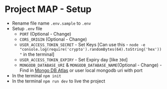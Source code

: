 # Project MAP - Setup

- Rename file name `.env.sample` to `.env`
- Setup `.env` file
  - `PORT` (Optional - Change)
  - `CORS_ORIGIN` (Optional - Change)
  - `USER_ACCESS_TOKEN_SECRET` - Set Keys [Can use this - `node -e "console.log(require('crypto').randomBytes(64).toString('hex'))"` in the terminal]
  - `USER_ACCESS_TOKEN_EXPIRY` - Set Expiry day [like `30d`]
  - `MONGODB_DATABASE_URI` & `MONGODB_DATABASE_NAME`(Optional - Change) - Find in [Mongo DB Atlas](https://cloud.mongodb.com/) or user local mongodb uri with port 
- In the terminal `npm init`
- In the terminal `npm run dev` to live the project